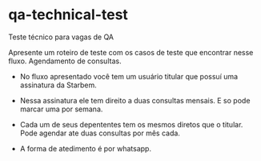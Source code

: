 # qa-technical-test
Teste técnico para vagas de QA

Apresente um roteiro de teste com os casos de teste que encontrar nesse fluxo. Agendamento de consultas.

- No fluxo apresentado você tem um usuário titular que possuí uma assinatura da Starbem. 

- Nessa assinatura ele tem direito a duas consultas mensais. E so pode marcar uma por semana. 

- Cada um de seus depententes tem os mesmos diretos que o titular. Pode agendar ate duas consultas por mês cada. 

- A forma de atedimento é por whatsapp.



